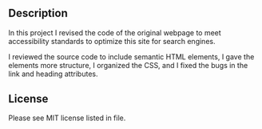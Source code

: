 # <Horiseon>

## Description

In this project I revised the code of the original webpage to meet accessibility standards to optimize this site for search engines. 

I reviewed the source code to include semantic HTML elements, I gave the elements more structure, I organized the CSS, and I fixed the bugs in the link and heading attributes.



## License

Please see MIT license listed in file.
